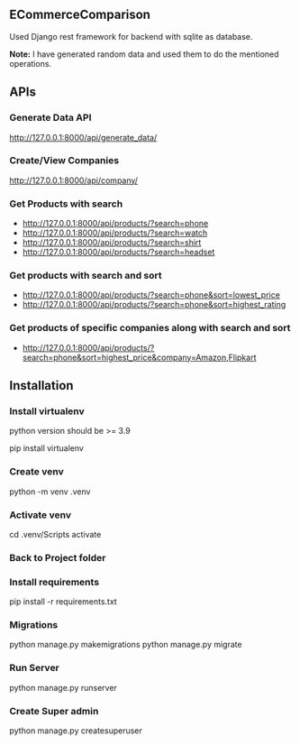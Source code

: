 ## ECommerceComparison

Used Django rest framework for backend with sqlite as database.

**Note:** I have generated random data and used them to do the mentioned operations.

## APIs
### Generate Data API
http://127.0.0.1:8000/api/generate_data/
### Create/View Companies
http://127.0.0.1:8000/api/company/
### Get Products with search
- http://127.0.0.1:8000/api/products/?search=phone
- http://127.0.0.1:8000/api/products/?search=watch
- http://127.0.0.1:8000/api/products/?search=shirt
- http://127.0.0.1:8000/api/products/?search=headset
### Get products with search and sort
- http://127.0.0.1:8000/api/products/?search=phone&sort=lowest_price
- http://127.0.0.1:8000/api/products/?search=phone&sort=highest_rating
### Get products of specific companies along with search and sort
- http://127.0.0.1:8000/api/products/?search=phone&sort=highest_price&company=Amazon,Flipkart

## Installation
### Install virtualenv

python version should be >= 3.9

pip install virtualenv

### Create venv
python -m venv .venv

### Activate venv
cd .venv/Scripts activate

### Back to Project folder
### Install requirements
pip install -r requirements.txt


### Migrations
python manage.py makemigrations 
python manage.py migrate

### Run Server
python manage.py runserver

### Create Super admin
python manage.py createsuperuser
